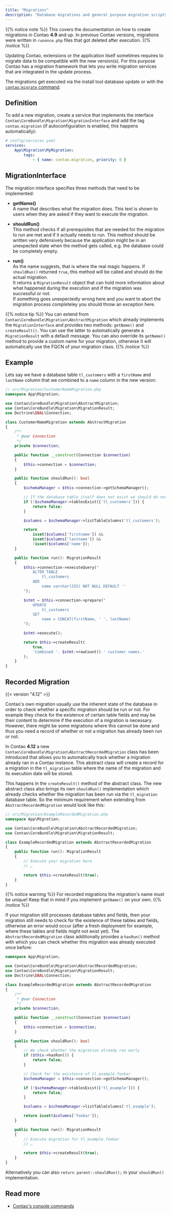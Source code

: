 ```yaml
---
title: "Migrations"
description: "Database migrations and general purpose migration scripts."
---
```


{{% notice note %}}
This covers the documentation on how to create migrations in Contao **4.9**
and up. In previous Contao versions, migrations were written in `runonce.php` files that got deleted after execution.
{{% /notice %}}

Updating Contao, extensions or the application itself sometimes requires to migrate data to be compatible with the new version(s). For this purpose Contao has a migration framework that lets you write migration services that are integrated in the update process.

The migrations get executed via the install tool database update or with the [`contao:migrate` command][commands].


## Definition

To add a new migration, create a service that implements the interface `Contao\CoreBundle\Migration\MigrationInterface` and add the tag `contao.migration` (if autoconfiguration is enabled, this happens automatically):

```yaml
# config/services.yaml
services:
    App\Migration\MyMigration:
        tags:
            - { name: contao.migration, priority: 0 }
```

## MigrationInterface

The migration interface specifies three methods that need to be implemented:

* __getName()__ <br>
  A name that describes what the migration does. This text is shown to users when they are asked if they want to execute the migration.

* __shouldRun()__ <br>
  This method checks if all prerequisites that are needed for the migration to run are met and if it actually needs to run. This method 
  should be written very defensively because the application might be in an unexpected state when the method gets called, e.g. the database 
  could be completely empty.

* __run()__ <br>
  As the name suggests, that is where the real magic happens. If `shouldRun()` returned `true`, this method will be called and should do the
  actual migration.<br>
  It returns a `MigrationResult` object that can hold more information about what happened during the execution and if the migration was 
  successful or not.<br>
  If something goes unexpectedly wrong here and you want to abort the migration process completeley you should throw an exception here.

{{% notice tip %}}
You can extend from `Contao\CoreBundle\Migration\AbstractMigration` which already implements the `MigrationInterface` and provides two
methods: `getName()` and `createResult()`. You can use the latter to automatically generate a `MigrationResult` with a default message. You 
can also override its `getName()` method to provide a custom name for your migration, otherwise it will automatically use the FQCN of your 
migration class.
{{% /notice %}}


## Example

Lets say we have a database table `tl_customers` with a `firstName` and `lastName` column that we combined to a `name` column in the new 
version:

```php
// src/Migration/CustomerNameMigration.php
namespace App\Migration;

use Contao\CoreBundle\Migration\AbstractMigration;
use Contao\CoreBundle\Migration\MigrationResult;
use Doctrine\DBAL\Connection;

class CustomerNameMigration extends AbstractMigration
{
    /**
     * @var Connection
     */
    private $connection;

    public function __construct(Connection $connection)
    {
        $this->connection = $connection;
    }

    public function shouldRun(): bool
    {
        $schemaManager = $this->connection->getSchemaManager();

        // If the database table itself does not exist we should do nothing
        if (!$schemaManager->tablesExist(['tl_customers'])) {
            return false;
        }

        $columns = $schemaManager->listTableColumns('tl_customers');

        return 
	        isset($columns['firstname']) &&
	        isset($columns['lastname']) &&
	        !isset($columns['name']);
    }

    public function run(): MigrationResult
    {
        $this->connection->executeQuery("
            ALTER TABLE
                tl_customers
            ADD
                name varchar(255) NOT NULL DEFAULT ''
        ");

        $stmt = $this->connection->prepare("
            UPDATE
                tl_customers
            SET
                name = CONCAT(firstName, ' ', lastName)
        ");

        $stmt->execute();

        return $this->createResult(
            true, 
            'Combined '. $stmt->rowCount().' customer names.'
        );
    }
}
```


## Recorded Migration

{{< version "4.12" >}}

Contao's own migration usually use the inherent state of the database in order to check whether a specific migration should be run or not.
For example they check for the existence of certain table fields and may be their content to determine if the execution of a migration is
necessary. However, there might be some migrations where this cannot be done and thus you need a record of whether or not a migration has
already been run or not.

In Contao **4.12** a new  `Contao\CoreBundle\Migration\AbstractRecordedMigration` class has been introduced that allows you to automatically
track whether a migration already ran in a Contao instance. This abstract class will create a record for a migration in the `tl_migration`
table where the name of the migration and its execution date will be stored.

This happens in the `createResult()` method of the abstract class. The new abstract class also brings its own `shouldRun()` implementation
which already checks whether the migration has been run via the `tl_migration` database table. So the minimum requirement when extending
from `AbstractRecordedMigration` would look like this:

```php
// src/Migration/ExampleRecordedMigration.php
namespace App\Migration;

use Contao\CoreBundle\Migration\AbstractRecordedMigration;
use Contao\CoreBundle\Migration\MigrationResult;

class ExampleRecordedMigration extends AbstractRecordedMigration
{
    public function run(): MigrationResult
    {
        // Execute your migration here
        // …

        return $this->createResult(true);
    }
}
```

{{% notice warning %}}
For recorded migrations the migration's name must be unique! Keep that in mind if you implement `getName()` on your own.
{{% /notice %}}

If your migration still processes database tables and fields, then your migration still needs to check for the existence of these tables and
fields, otherwise an error would occur (after a fresh deployment for example, where these tables and fields might not exist yet). The
`AbstractRecordedMigration` class additionally provides a `hasRun()` method with which you can check whether this migration was already
executed once before:

```php
namespace App\Migration;

use Contao\CoreBundle\Migration\AbstractRecordedMigration;
use Contao\CoreBundle\Migration\MigrationResult;
use Doctrine\DBAL\Connection;

class ExampleRecordedMigration extends AbstractRecordedMigration
{
    /**
     * @var Connection
     */
    private $connection;

    public function __construct(Connection $connection)
    {
        $this->connection = $connection;
    }

    public function shouldRun(): bool
    {
        // We check whether the migration already ran early
        if ($this->hasRun()) {
            return false;
        }

        // Check for the existence of tl_example.foobar
        $schemaManager = $this->connection->getSchemaManager();

        if (!$schemaManager->tablesExist(['tl_example'])) {
            return false;
        }

        $columns = $schemaManager->listTableColumns('tl_example');

        return isset($columns['foobar']);
    }

    public function run(): MigrationResult
    {
        // Execute migration for tl_example.foobar
        // …

        return $this->createResult(true);
    }
}
```

Alternatively you can also `return parent::shouldRun();` in your `shouldRun()` implementation.


## Read more

* [Contao's console commands][commands]


[commands]: /reference/commands/
